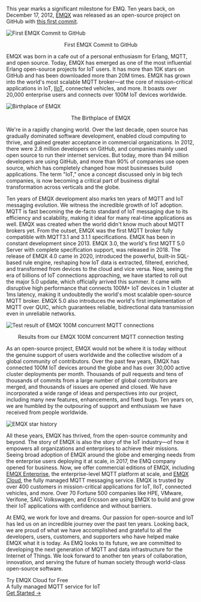 This year marks a significant milestone for EMQ. Ten years back, on December 17, 2012, [EMQX](https://www.emqx.io/) was released as an open-source project on GitHub with [this first commit](https://github.com/emqx/emqx/commit/11db16725e76c3072f7b50cd62abc4a0aa6a43ba). 

![First EMQX Commit to GitHub](https://assets.emqx.com/images/9745b032b378bdb1171e342667dc537e.png)

<center>First EMQX Commit to GitHub</center>

EMQX was born in a cafe out of a personal enthusiasm for Erlang, MQTT, and open source. Today, EMQX has emerged as one of the most influential Erlang open-source projects for IoT users. It has more than 10K stars on GitHub and has been downloaded more than 20M times. EMQX has grown into the world's most scalable MQTT broker—at the core of mission-critical applications in IoT, [IIoT](https://www.emqx.com/en/blog/iiot-explained-examples-technologies-benefits-and-challenges), connected vehicles, and more. It boasts over 20,000 enterprise users and connects over 100M IoT devices worldwide.

![Birthplace of EMQX](https://assets.emqx.com/images/3c179bf5303b62b1c71005d327977b67.png)

<center>The Birthplace of EMQX</center>

We're in a rapidly changing world. Over the last decade, open source has gradually dominated software development, enabled cloud computing to thrive, and gained greater acceptance in commercial organizations. In 2012, there were 2.8 million developers on GitHub, and companies mainly used open source to run their internet services. But today, more than 94 million developers are using GitHub, and more than 90% of companies use open source, which has completely changed how most businesses build applications. The term "IoT," once a concept discussed only in big tech companies, is now becoming a critical part of business digital transformation across verticals and the globe.

Ten years of EMQX development also marks ten years of MQTT and IoT messaging evolution. We witness the incredible growth of IoT adoption. MQTT is fast becoming the de-facto standard of IoT messaging due to its efficiency and scalability, making it ideal for many real-time applications as well. EMQX was created when the world didn't know much about MQTT brokers yet. From the outset, EMQX was the first MQTT broker fully compatible with MQTT3.1 and 3.1.1 specifications. EMQX has been in constant development since 2013. EMQX 3.0, the world's first MQTT 5.0 Server with complete specification support, was released in 2018. The release of EMQX 4.0 came in 2020, introduced the powerful, built-in SQL-based rule engine, reshaping how IoT data is extracted, filtered, enriched, and transformed from devices to the cloud and vice versa. Now, seeing the era of billions of IoT connections approaching, we have started to roll out the major 5.0 update, which officially arrived this summer. It came with disruptive high performance that connects 100M+ IoT devices in 1 cluster at 1ms latency, making it undoubtedly the world's most scalable open-source MQTT broker. EMQX 5.0 also introduces the world's first implementation of MQTT over QUIC, which guarantees reliable, bidirectional data transmission even in unreliable networks.

![Test result of EMQX 100M concurrent MQTT connections](https://assets.emqx.com/images/621236d970d08a12daa16f461676b26d.png)

<center>Results from our EMQX 100M concurrent MQTT connection testing</center>

As an open-source project, EMQX would not be where it is today without the genuine support of users worldwide and the collective wisdom of a global community of contributors. Over the past few years, EMQX has connected 100M IoT devices around the globe and has over 30,000 active cluster deployments per month. Thousands of pull requests and tens of thousands of commits from a large number of global contributors are merged, and thousands of issues are opened and closed. We have incorporated a wide range of ideas and perspectives into our project, including many new features, enhancements, and fixed bugs. Ten years on, we are humbled by the outpouring of support and enthusiasm we have received from people worldwide.

![EMQX star history](https://assets.emqx.com/images/a6c352b6cf7e8512ab55175a0fdcf5b5.png)

All these years, EMQX has thrived, from the open-source community and beyond. The story of EMQX is also the story of the IoT industry—of how it empowers all organizations and enterprises to achieve their missions. Seeing broad adoption of EMQX around the globe and emerging needs from the enterprise users deploying it at scale, in 2017, the EMQ company opened for business. Now, we offer commercial editions of EMQX, including [EMQX Enterprise](https://www.emqx.com/en/products/emqx), the enterprise-level MQTT platform at scale, and [EMQX Cloud](https://www.emqx.com/en/cloud), the fully managed MQTT messaging service. EMQX is trusted by over 400 customers in mission-critical applications for IoT, IIoT, connected vehicles, and more. Over 70 Fortune 500 companies like HPE, VMware, Verifone, SAIC Volkswagen, and Ericsson are using EMQX to build and grow their IoT applications with confidence and without barriers.

At EMQ, we work for love and dreams. Our passion for open-source and IoT has led us on an incredible journey over the past ten years. Looking back, we are proud of what we have accomplished and grateful to all the developers, users, customers, and supporters who have helped make EMQX what it is today. As EMQ looks to its future, we are committed to developing the next generation of MQTT and data infrastructure for the Internet of Things. We look forward to another ten years of collaboration, innovation, and serving the future of human society through world-class open-source software.





<section class="promotion">
    <div>
        Try EMQX Cloud for Free
        <div class="is-size-14 is-text-normal has-text-weight-normal">A fully managed MQTT service for IoT</div>
    </div>
    <a href="https://accounts.emqx.com/signup?continue=https://cloud-intl.emqx.com/console/deployments/0?oper=new" class="button is-gradient px-5">Get Started →</a>
</section>
